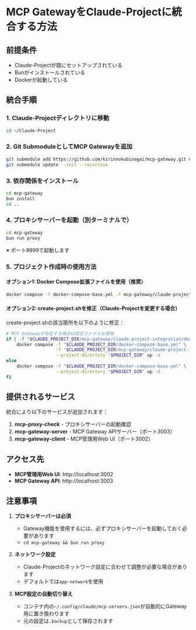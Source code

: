 # MCP GatewayをClaude-Projectに統合する方法

## 前提条件
- Claude-Projectが既にセットアップされている
- Bunがインストールされている
- Dockerが起動している

## 統合手順

### 1. Claude-Projectディレクトリに移動
```bash
cd ~/Claude-Project
```

### 2. Git SubmoduleとしてMCP Gatewayを追加
```bash
git submodule add https://github.com/kirinnokubinagai/mcp-gateway.git mcp-gateway
git submodule update --init --recursive
```

### 3. 依存関係をインストール
```bash
cd mcp-gateway
bun install
cd ..
```

### 4. プロキシサーバーを起動（別ターミナルで）
```bash
cd mcp-gateway
bun run proxy
```
※ ポート9999で起動します

### 5. プロジェクト作成時の使用方法

#### オプション1: Docker Compose拡張ファイルを使用（推奨）
```bash
docker compose -f docker-compose-base.yml -f mcp-gateway/claude-project-integration/docker-compose.yml up -d
```

#### オプション2: create-project.shを修正（Claude-Projectを変更する場合）
create-project.shの該当箇所を以下のように修正：

```bash
# MCP Gatewayが存在する場合は統合ファイルも使用
if [ -f "$CLAUDE_PROJECT_DIR/mcp-gateway/claude-project-integration/docker-compose.yml" ]; then
    docker compose -f "$CLAUDE_PROJECT_DIR/docker-compose-base.yml" \
                   -f "$CLAUDE_PROJECT_DIR/mcp-gateway/claude-project-integration/docker-compose.yml" \
                   --project-directory "$PROJECT_DIR" up -d
else
    docker compose -f "$CLAUDE_PROJECT_DIR/docker-compose-base.yml" \
                   --project-directory "$PROJECT_DIR" up -d
fi
```

## 提供されるサービス

統合により以下のサービスが追加されます：

1. **mcp-proxy-check** - プロキシサーバーの起動確認
2. **mcp-gateway-server** - MCP Gateway APIサーバー（ポート3003）
3. **mcp-gateway-client** - MCP管理用Web UI（ポート3002）

## アクセス先

- **MCP管理用Web UI**: http://localhost:3002
- **MCP Gateway API**: http://localhost:3003

## 注意事項

1. **プロキシサーバーは必須**
   - Gateway機能を使用するには、必ずプロキシサーバーを起動しておく必要があります
   - `cd mcp-gateway && bun run proxy`

2. **ネットワーク設定**
   - Claude-Projectのネットワーク設定に合わせて調整が必要な場合があります
   - デフォルトでは`app-network`を使用

3. **MCP設定の自動切り替え**
   - コンテナ内の`~/.config/claude/mcp-servers.json`が自動的にGateway用に置き換わります
   - 元の設定は`.backup`として保存されます